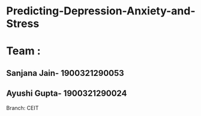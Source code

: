 # Predicting-Depression-Anxiety-and-Stress

# Team :

## Sanjana Jain- 1900321290053

## Ayushi Gupta- 1900321290024

Branch: CEIT
<!-- SRS REPORT:
https://drive.google.com/file/d/1n4uN3qsCjph4uP9i7xNRlgOHo0NN4M0d/view?usp=sharing -->
